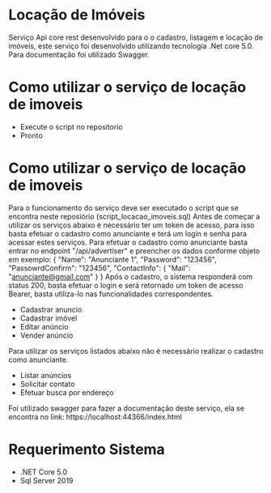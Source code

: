 # Locação de Imóveis
Serviço Api core rest desenvolvido para o o cadastro, listagem e locação de imóveis, este serviço foi desenvolvido utilizando tecnologia .Net core 5.0.
Para documentação foi utilizado Swagger.
# Como utilizar o serviço de locação de imoveis
* Execute o script no repositorio
* Pronto
# Como utilizar o serviço de locação de imoveis
Para o funcionamento do serviço deve ser executado o script que se encontra neste reposiório (script_locacao_imoveis.sql)
Antes de começar a utilizar os serviços abaixo é necessário ter um token de acesso, para isso basta efetuar o cadastro como anunciante e terá um login e senha para acessar estes serviços.
Para efetuar o cadastro como anunciante basta entrar no endpoint "/api/advertiser" e preencher os dados conforme objeto em exemplo:
{
  "Name": "Anunciante 1",
  "Password": "123456",
  "PassowrdConfirm": "123456",
  "ContactInfo": {
    "Mail": "anunciante@gmail.com"
  }
}
Após o cadastro, o sistema responderá com status 200, basta efetuar o login e será retornado um token de acesso Bearer, basta utiliza-lo nas funcionalidades correspondentes.
* Cadastrar anuncio
* Cadastrar imóvel
* Editar anúncio
* Vender anúncio 

Para utilizar os serviços listados abaixo não é necessário realizar o cadastro como anunciante.
* Listar anúncios
* Solicitar contato
* Efetuar busca por endereço

Foi utilizado swagger para fazer a documentação deste serviço, ela se encontra no link: https://localhost:44366/index.html

# Requerimento Sistema
* .NET Core 5.0
* Sql Server 2019
